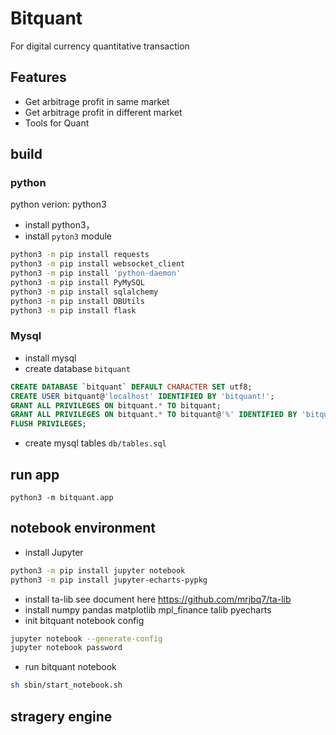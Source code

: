 # Bitquant
For digital currency quantitative transaction

## Features

* Get arbitrage profit in same market
* Get arbitrage profit in different market
* Tools for Quant

## build
### python
python verion: python3
* install python3，
* install `pyton3` module
```bash
python3 -m pip install requests
python3 -m pip install websocket_client
python3 -m pip install 'python-daemon'
python3 -m pip install PyMySQL
python3 -m pip install sqlalchemy
python3 -m pip install DBUtils
python3 -m pip install flask
```

### Mysql
* install mysql
* create database `bitquant`
```sql
CREATE DATABASE `bitquant` DEFAULT CHARACTER SET utf8;
CREATE USER bitquant@'localhost' IDENTIFIED BY 'bitquant!';
GRANT ALL PRIVILEGES ON bitquant.* TO bitquant;
GRANT ALL PRIVILEGES ON bitquant.* TO bitquant@'%' IDENTIFIED BY 'bitquant!';
FLUSH PRIVILEGES;
```
* create mysql tables `db/tables.sql`

## run app
```
python3 -m bitquant.app
```

## notebook environment
* install Jupyter
```bash
python3 -m pip install jupyter notebook
python3 -m pip install jupyter-echarts-pypkg
```
* install ta-lib see document here https://github.com/mrjbq7/ta-lib
* install numpy pandas matplotlib mpl_finance talib pyecharts
* init bitquant notebook config
```bash
jupyter notebook --generate-config
jupyter notebook password 
```
* run bitquant notebook 
```bash
sh sbin/start_notebook.sh
```

## stragery engine

